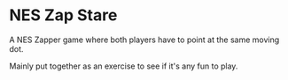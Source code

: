# NES Zap Stare

A NES Zapper game where both players have to point at the same moving dot.

Mainly put together as an exercise to see if it's any fun to play.
